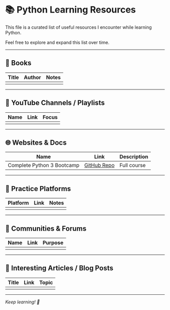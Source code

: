 # 📚 Python Learning Resources

This file is a curated list of useful resources I encounter while learning Python.

Feel free to explore and expand this list over time.

---

## 📖 Books

| Title | Author | Notes |
|-------|--------|-------|
|       |        |       |
---

## 🎥 YouTube Channels / Playlists

| Name | Link | Focus |
|------|------|-------|
|      |      |       |

---

## 🌐 Websites & Docs

| Name                       | Link | Description |
|----------------------------|------|-------------|
| Complete Python 3 Bootcamp | [GitHub Repo](https://github.com/Pierian-Data/Complete-Python-3-Bootcamp)     | Full course |

---

## 🧩 Practice Platforms

| Platform | Link | Notes |
|----------|------|-------|
|          |      |       |

---

## 💬 Communities & Forums

| Name | Link | Purpose |
|------|------|---------|
|      |      |         |

---

## 🧠 Interesting Articles / Blog Posts

| Title | Link | Topic |
|-------|------|-------|
|       |      |       |

---

_Keep learning! 🚀_